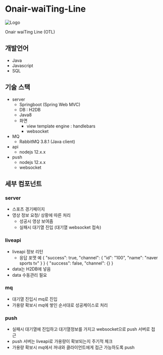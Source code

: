 # Onair-waiTing-Line
![Logo](https://user-images.githubusercontent.com/10272119/69785738-29dcfa00-11fc-11ea-87bc-521dfe6d92f9.png)

Onair waiTing Line (OTL)


## 개발언어
- Java
- Javascript
- SQL

## 기술 스택
- server
  - Springboot (Spring Web MVC)
  - DB : H2DB
  - Java8
  - 화면
    - view template engine : handlebars
    - websocket
- MQ
  - RabbitMQ 3.8.1 (Java client)
- api
  - nodejs 12.x.x
- push
  - nodejs 12.x.x
  - websocket

## 세부 컴포넌트

### server
- 스포츠 경기페이지
- 영상 정보 요청/ 상황에 따른 처리
  - 성공시 영상 보여줌
  - 실패시 대기열 진입 (대기열 websocket 접속)


### liveapi
- liveapi 정보 리턴
  - 응답 포맷 예
{
  "success": true,
  "channel": {
  	"id": "100",
  	"name": "naver sports tv"
  }
}
{
	"success": false,
	"channel": {}
}
- data는 H2DB에 넣음
- data 수동관리 필요

### mq
- 대기열 진입시 mq로 진입
- 가용량 확보시 mq에 쌓인 순서대로 성공케이스로 처리

### push
- 실패시 대기열에 진입하고 대기열정보를 가지고 websocket으로 push 서버로 접근
- push 서버는 liveapi로 가용량이 확보되는지 주기적 체크
- 가용량 확보시 mq에서 꺼내와 클라이언트에게 접근 가능하도록 push
